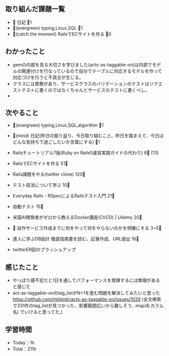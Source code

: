 
## 取り組んだ課題一覧

- :memo: 日記 :tomato:1
- :deciduous_tree:(evergreen) typing,Linux,SQL :tomato:1
- :stars:(catch the moment) RailsでECサイトを作る :tomato:0

## わかったこと

- gemの内部を見る大切さを学びました(acts-as-taggable-on)は内部でモデルの関連付けを行なっているので自分でテーブルに対応するモデルを作って対応づけを行うと不具合が生じる。
- クラスには責務があり、サービスクラスのバリデーションのテストはリクエストテストに書くのではなくちゃんとサービスのテストに書くべし。
-

## 次やること

- :deciduous_tree:(evergreen) typing,Linux,SQL,algorithm :tomato:1
- :memo:(mind) 日記(昨日の振り返り、今日取り組むこと、昨日を踏まえて、今日はどんな気持ちで過ごしたいか言葉にする) :tomato:1

- Railsチュートリアル7版(Ruby on Rails5速習実践ガイドの代わり) 8:tomato: (13)
- RailsでECサイトを作る 51:tomato:
- Rails課題をやる(twitter clone) 120:tomato:
- テスト技法について学ぶ 10:tomato:
- Everyday Rails - RSpecによるRailsテスト入門 21:tomato:
- 自動テスト 15:tomato:
- 米国AI開発者がゼロから教えるDocker講座(CI/CD) | Udemy 20:tomato:
- :compass: 自作サービス作成までに何をやって何をやらないのかを明確にする 3~5:tomato:

- 達人に学ぶDB設計 徹底指南書を読む、記事作成、URL提出 16:tomato:
- twitterER図のブラッシュアップ

## 感じたこと

- やっぱり寝不足だと1日を通してパフォーマンスを発揮するには無理があると感じた
- act-as-taggable-onのtag_listがN+1を産む問題を解決してみたいと思った
<https://github.com/mbleigh/acts-as-taggable-on/issues/1029>
(全文検索で331件のtag_listが見つかった、影響範囲広いから難しそう,
.map(&:カラム名) でいけると思ってた,)

## 学習時間

- Today：1h
- Total：211h
